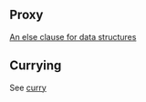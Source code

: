 ## Proxy 

[An else clause for data structures](/proxy/README.md)

## Currying

See [curry](/curry/curry.md)
